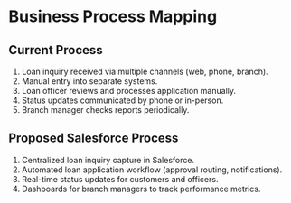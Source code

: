 # Business Process Mapping

## Current Process
1. Loan inquiry received via multiple channels (web, phone, branch).
2. Manual entry into separate systems.
3. Loan officer reviews and processes application manually.
4. Status updates communicated by phone or in-person.
5. Branch manager checks reports periodically.

## Proposed Salesforce Process
1. Centralized loan inquiry capture in Salesforce.
2. Automated loan application workflow (approval routing, notifications).
3. Real-time status updates for customers and officers.
4. Dashboards for branch managers to track performance metrics.
